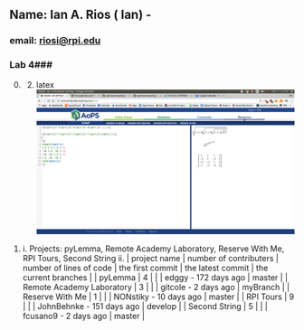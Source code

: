 ## Name: Ian A. Rios ( Ian) - 
### email: riosi@rpi.edu 

### Lab 4###
0. 	2. latex ![latex](images/latex.png)

1.	i.	Projects: pyLemma, Remote Academy Laboratory, Reserve With Me, RPI Tours, Second String
	ii. 	| project name 				| number of contributers 	| number of lines of code 	| the first commit 	| the latest commit 		| the current branches 	|
			| pyLemma 					| 4   						|							|  					| edggy - 172 days ago 		| master				|
			| Remote Academy Laboratory | 3   						| 							|  					| gitcole - 2 days ago		| myBranch				|
			| Reserve With Me 			| 1   						| 							| 					| NONstiky - 10 days ago	| master				|
			| RPI Tours 				| 9   						| 							| 					| JohnBehnke - 151 days ago | develop				|
			| Second String 			| 5   						| 							| 					| fcusano9 - 2 days ago 	| master				|